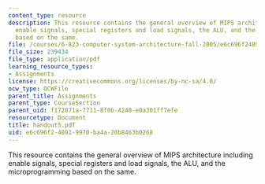 ```yaml
---
content_type: resource
description: This resource contains the general overview of MIPS architecture including
  enable signals, special registers and load signals, the ALU, and the microprogramming
  based on the same.
file: /courses/6-823-computer-system-architecture-fall-2005/e6c696f248919970ba4a28b8463b0268_handout5.pdf
file_size: 239434
file_type: application/pdf
learning_resource_types:
- Assignments
license: https://creativecommons.org/licenses/by-nc-sa/4.0/
ocw_type: OCWFile
parent_title: Assignments
parent_type: CourseSection
parent_uid: f172871a-7711-8f0b-4240-e0a301ff7efe
resourcetype: Document
title: handout5.pdf
uid: e6c696f2-4891-9970-ba4a-28b8463b0268
---
```

This resource contains the general overview of MIPS architecture including enable signals, special registers and load signals, the ALU, and the microprogramming based on the same.